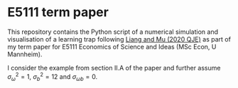 # E5111 term paper 
This repository contains the Python script of a numerical simulation and visualisation of a learning trap following [Liang and Mu (2020 QJE)](https://academic.oup.com/qje/article-abstract/135/1/389/5584350) as part of my term paper for E5111 Economics of Science and Ideas (MSc Econ, U Mannheim).

I consider the example from section II.A of the paper and further assume $\sigma_\omega^2 = 1$,
$\sigma_b^2 = 12$ and $\sigma_{\omega b} = 0$.
